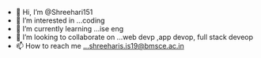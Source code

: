 - 👋 Hi, I’m @Shreehari151
- 👀 I’m interested in ...coding
- 🌱 I’m currently learning ...ise eng
- 💞️ I’m looking to collaborate on ...web devp ,app devop, full stack deveop
- 📫 How to reach me ...shreeharis.is19@bmsce.ac.in

<!---
Shreehari151/Shreehari151 is a ✨ special ✨ repository because its `README.md` (this file) appears on your GitHub profile.
You can click the Preview link to take a look at your changes.
--->
